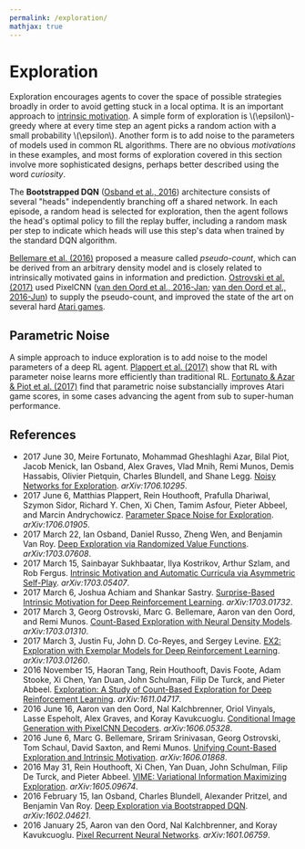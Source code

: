 ```yaml
---
permalink: /exploration/
mathjax: true
---
```

# Exploration

Exploration encourages agents to cover the space of possible strategies broadly in order to avoid getting stuck in a local optima. It is an important approach to [intrinsic motivation](http://realai.org/intrinsic-motivation). A simple form of exploration is \\(\epsilon\\)-greedy where at every time step an agent picks a random action with a small probability \\(\epsilon\\). Another form is to add noise to the parameters of models used in common RL algorithms. There are no obvious *motivations* in these examples, and most forms of exploration covered in this section involve more sophisticated designs, perhaps better described using the word *curiosity*.

The **Bootstrapped DQN** ([Osband et al., 2016](https://arxiv.org/abs/1602.04621)) architecture consists of several "heads" independently branching off a shared network. In each episode, a random head is selected for exploration, then the agent follows the head's optimal policy to fill the replay buffer, including a random mask per step to indicate which heads will use this step's data when trained by the standard DQN algorithm.

[Bellemare et al. (2016)](https://arxiv.org/abs/1606.01868) proposed a measure called *pseudo-count*, which can be derived from an arbitrary density model and is closely related to intrinsically motivated gains in information and prediction. [Ostrovski et al. (2017)](https://arxiv.org/abs/1703.01310) used PixelCNN ([van den Oord et al., 2016-Jan](https://arxiv.org/abs/1601.06759); [van den Oord et al., 2016-Jun](https://arxiv.org/abs/1606.05328)) to supply the pseudo-count, and improved the state of the art on several hard [Atari games](http://realai.org/environments/#atari-2600).

## Parametric Noise

A simple approach to induce exploration is to add noise to the model parameters of a deep RL agent. [Plappert et al. (2017)](https://arxiv.org/abs/1706.01905) show that RL with parameter noise learns more efficiently than traditional RL. [Fortunato & Azar & Piot et al. (2017)](https://arxiv.org/abs/1706.10295) find that parametric noise substancially improves Atari game scores, in some cases advancing the agent from sub to super-human performance.

## References

* 2017 June 30, Meire Fortunato, Mohammad Gheshlaghi Azar, Bilal Piot, Jacob Menick, Ian Osband, Alex Graves, Vlad Mnih, Remi Munos, Demis Hassabis, Olivier Pietquin, Charles Blundell, and Shane Legg. [Noisy Networks for Exploration](https://arxiv.org/abs/1706.10295). *arXiv:1706.10295*.
* 2017 June 6, Matthias Plappert, Rein Houthooft, Prafulla Dhariwal, Szymon Sidor, Richard Y. Chen, Xi Chen, Tamim Asfour, Pieter Abbeel, and Marcin Andrychowicz. [Parameter Space Noise for Exploration](https://arxiv.org/abs/1706.01905). *arXiv:1706.01905*.
* 2017 March 22, Ian Osband, Daniel Russo, Zheng Wen, and Benjamin Van Roy. [Deep Exploration via Randomized Value Functions](https://arxiv.org/abs/1703.07608). *arXiv:1703.07608*.
* 2017 March 15, Sainbayar Sukhbaatar, Ilya Kostrikov, Arthur Szlam, and Rob Fergus. [Intrinsic Motivation and Automatic Curricula via Asymmetric Self-Play](https://arxiv.org/abs/1703.05407). *arXiv:1703.05407*.
* 2017 March 6, Joshua Achiam and Shankar Sastry. [Surprise-Based Intrinsic Motivation for Deep Reinforcement Learning](https://arxiv.org/abs/1703.01732). *arXiv:1703.01732*.
* 2017 March 3, Georg Ostrovski, Marc G. Bellemare, Aaron van den Oord, and Remi Munos. [Count-Based Exploration with Neural Density Models](https://arxiv.org/abs/1703.01310). *arXiv:1703.01310*.
* 2017 March 3, Justin Fu, John D. Co-Reyes, and Sergey Levine. [EX2: Exploration with Exemplar Models for Deep Reinforcement Learning](https://arxiv.org/abs/1703.01260). *arXiv:1703.01260*.
* 2016 November 15, Haoran Tang, Rein Houthooft, Davis Foote, Adam Stooke, Xi Chen, Yan Duan, John Schulman, Filip De Turck, and Pieter Abbeel. [Exploration: A Study of Count-Based Exploration for Deep Reinforcement Learning](https://arxiv.org/abs/1611.04717). *arXiv:1611.04717*.
* 2016 June 16, Aaron van den Oord, Nal Kalchbrenner, Oriol Vinyals, Lasse Espeholt, Alex Graves, and Koray Kavukcuoglu. [Conditional Image Generation with PixelCNN Decoders](https://arxiv.org/abs/1606.05328). *arXiv:1606.05328*.
* 2016 June 6, Marc G. Bellemare, Sriram Srinivasan, Georg Ostrovski, Tom Schaul, David Saxton, and Remi Munos. [Unifying Count-Based Exploration and Intrinsic Motivation](https://arxiv.org/abs/1606.01868). *arXiv:1606.01868*.
* 2016 May 31, Rein Houthooft, Xi Chen, Yan Duan, John Schulman, Filip De Turck, and Pieter Abbeel. [VIME: Variational Information Maximizing Exploration](https://arxiv.org/abs/1605.09674). *arXiv:1605.09674*.
* 2016 February 15, Ian Osband, Charles Blundell, Alexander Pritzel, and Benjamin Van Roy. [Deep Exploration via Bootstrapped DQN](https://arxiv.org/abs/1602.04621). *arXiv:1602.04621*.
* 2016 January 25, Aaron van den Oord, Nal Kalchbrenner, and Koray Kavukcuoglu. [Pixel Recurrent Neural Networks](https://arxiv.org/abs/1601.06759). *arXiv:1601.06759*.

